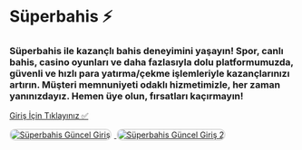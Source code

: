 <h1>Süperbahis ⚡️</h1>
<h3>Süperbahis ile kazançlı bahis deneyimini yaşayın! Spor, canlı bahis, casino oyunları ve daha fazlasıyla dolu platformumuzda, güvenli ve hızlı para yatırma/çekme işlemleriyle kazançlarınızı artırın. Müşteri memnuniyeti odaklı hizmetimizle, her zaman yanınızdayız. Hemen üye olun, fırsatları kaçırmayın!</h3>

<p>
    <a href="https://denemebonusuu.site/">Giriş İçin Tıklayınız ✅</a>
</p>

<a href="https://denemebonusuu.site/" title="Süperbahis Güncel Giriş">
    <img src="https://i.ibb.co/YjtLwQ8/cats.jpg" alt="Süperbahis Güncel Giriş" style="max-width: 48%; border: 2px solid #ddd; border-radius: 10px; margin-right: 1%;">
</a>
<a href="https://denemebonusuu.site/" title="Süperbahis Güncel Giriş">
    <img src="https://i.ibb.co/VHdrjnQ/df.jpg" alt="Süperbahis Güncel Giriş 2" style="max-width: 48%; border: 2px solid #ddd; border-radius: 10px;">
</a>
